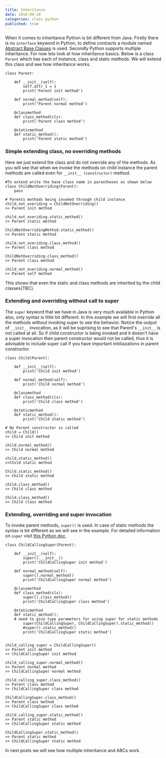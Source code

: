 ```yaml
---
title: Inheritance
date: 2018-09-18
categories: class python
published: true
---
```


When it comes to inheritance Python is bit different from Java. Firstly there is no `interface` keyword in Python, to define contracts a module named [Abstract Base Classes](https://docs.python.org/3/library/abc.html#module-abc "Abstract Base Classes") is used. Secondly Python supports multiple inheritance. For now lets look at how inheritance basics.  Below is a class `Parent` which has each of instance, class and static methods. We will extend this class and see how inheritance works.  

```
class Parent:

    def __init__(self):
        self.attr_1 = 1
        print('Parent init method')

    def normal_method(self):
        print('Parent normal method')

    @classmethod
    def class_method(cls):
        print('Parent class method')

    @staticmethod
    def static_method():
        print('Parent static method')
```  


### Simple extending class, no overriding methods  

Here we just extend the class and do not override any of the methods. As you will see that when we invoke the methods on child instance the parent methods are called even for `__init__ (constructor)` method.   

```
#To extend write the base class name in parantheses as shown below
class ChildNotOverriding(Parent):
    pass
    
# Parents methods being invoked through child instance
child_not_overiding = ChildNotOverriding()
>> Parent init method 

child_not_overiding.static_method()
>> Parent static method

ChildNotOverridingMethod.static_method()
>> Parent static method

child_not_overiding.class_method()
>> Parent class method

ChildNotOverriding.class_method()
>> Parent class method

child_not_overiding.normal_method()
>> Parent self method

```  

This shows that even the static and class methods are inherited by the child classes{TBC}.  

### Extending and overriding without call to super  

The `super` keyword that we have in Java is very much available in Python also, only syntax is little bit different. In this example we will first override all the methods without invoking super to see the behavior. Notice the output of `__init__` invocation, as it will be suprising to see that Parent's `__init__` is not called at all. So if child constructor is being invoked and it doesn't have a super invocation then parent constructor would not be called, thus it is advisable to include super call if you have important initiliazations in parent constructor.  

```
class Child(Parent):

    def __init__(self):
        print('Child init method')

    def normal_method(self):
        print('Child normal method')

    @classmethod
    def class_method(cls):
        print('Child class method')

    @staticmethod
    def static_method():
        print('Child static method')

# No Parent constructor is called
child = Child()
>> Child init method

child.normal_method()
>> Child normal method

child.static_method()
>>Child static method

Child.static_method()
>> Child static method

child.class_method()
>> Child class method

Child.class_method()
>> Child class method

```

### Extending, overriding and super invocation

To invoke parent methods, `super()` is used. In case of static methods the syntax is bit different as we will see in the example. For detailed information on `super` visit [this Python doc](https://docs.python.org/3/library/functions.html#super).  

```
class ChildCallingSuper(Parent):

    def __init__(self):
        super().__init__()
        print('ChildCallingSuper init method')

    def normal_method(self):
        super().normal_method()
        print('ChildCallingSuper normal method')

    @classmethod
    def class_method(cls):
        super().class_method()
        print('ChildCallingSuper class method')

    @staticmethod
    def static_method():
    # need to give type parameters for using super for static methods
        super(ChildCallingSuper, ChildCallingSuper).static_method()
        #super().static_method()
        print('ChildCallingSuper static method')


child_calling_super = ChildCallingSuper()
>> Parent init method
>> ChildCallingSuper init method

child_calling_super.normal_method()
>> Parent normal method
>> ChildCallingSuper normal method

child_calling_super.class_method()
>> Parent class method
>> ChildCallingSuper class method

ChildCallingSuper.class_method()
>> Parent class method
>> ChildCallingSuper class method

child_calling_super.static_method()
>> Parent static method
>> ChildCallingSuper static method

ChildCallingSuper.static_method()
>> Parent static method
>> ChildCallingSuper static method

```

In next posts we will see how multiple inheritance and ABCs work.
